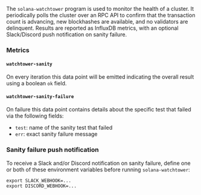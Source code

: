 The `solana-watchtower` program is used to monitor the health of a cluster.  It
periodically polls the cluster over an RPC API to confirm that the transaction
count is advancing, new blockhashes are available, and no validators are
delinquent.  Results are reported as InfluxDB metrics, with an optional
Slack/Discord push notification on sanity failure.

### Metrics
#### `watchtower-sanity`
On every iteration this data point will be emitted indicating the overall result
using a boolean `ok` field.

#### `watchtower-sanity-failure`
On failure this data point contains details about the specific test that failed via
the following fields:
* `test`: name of the sanity test that failed
* `err`: exact sanity failure message


### Sanity failure push notification
To receive a Slack and/or Discord notification on sanity failure, define one or
both of these environment variables before running `solana-watchtower`:
```
export SLACK_WEBHOOK=...
export DISCORD_WEBHOOK=...
```
